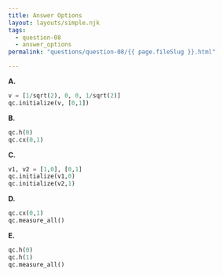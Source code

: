 ```yaml
---
title: Answer Options
layout: layouts/simple.njk
tags:
  - question-08
  - answer_options
permalink: "questions/question-08/{{ page.fileSlug }}.html"

---
```



**A.**  
```python
v = [1/sqrt(2), 0, 0, 1/sqrt(2)]
qc.initialize(v, [0,1])
```
**B.**  
```python
qc.h(0)  
qc.cx(0,1)  
```
**C.**  
```python
v1, v2 = [1,0], [0,1]  
qc.initialize(v1,0)  
qc.initialize(v2,1)  
```
**D.**  
```python
qc.cx(0,1)  
qc.measure_all()
```
**E.**  
```python
qc.h(0)  
qc.h(1)  
qc.measure_all() 
```
